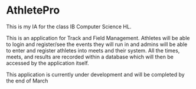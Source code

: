 # AthletePro

This is my IA for the class IB Computer Science HL.  

This is an application for Track and Field Management.  Athletes will be able to login and register/see the events they will run in and admins will be able to enter and register athletes into meets and their system.  All the times, meets, and results are recorded within a database which will then be accessed by the application itself. 

This application is currently under development and will be completed by the end of March
